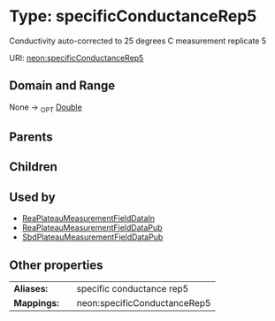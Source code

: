 
# Type: specificConductanceRep5


Conductivity auto-corrected to 25 degrees C measurement replicate 5

URI: [neon:specificConductanceRep5](https://data.neonscience.org/specificConductanceRep5)


## Domain and Range

None ->  <sub>OPT</sub> [Double](types/Double.md)

## Parents


## Children


## Used by

 * [ReaPlateauMeasurementFieldDataIn](ReaPlateauMeasurementFieldDataIn.md)
 * [ReaPlateauMeasurementFieldDataPub](ReaPlateauMeasurementFieldDataPub.md)
 * [SbdPlateauMeasurementFieldDataPub](SbdPlateauMeasurementFieldDataPub.md)

## Other properties

|  |  |  |
| --- | --- | --- |
| **Aliases:** | | specific conductance rep5 |
| **Mappings:** | | neon:specificConductanceRep5 |

